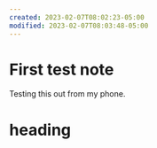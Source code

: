 ```yaml
---
created: 2023-02-07T08:02:23-05:00
modified: 2023-02-07T08:03:48-05:00
---
```


# First test note

Testing this out from my phone.
# heading

